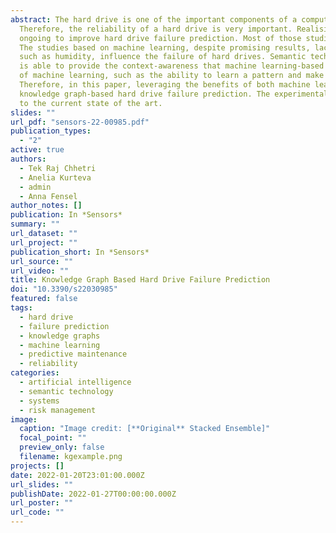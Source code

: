 ```yaml
---
abstract: The hard drive is one of the important components of a computing system, and its failure can lead to both system failure and data loss.
  Therefore, the reliability of a hard drive is very important. Realising this importance, a number of studies have been conducted and many are still 
  ongoing to improve hard drive failure prediction. Most of those studies rely solely on machine learning, and a few others on semantic technology. 
  The studies based on machine learning, despite promising results, lack context-awareness such as how failures are related or what other factors, 
  such as humidity, influence the failure of hard drives. Semantic technology, on the other hand, by means of ontologies and knowledge graphs (KGs), 
  is able to provide the context-awareness that machine learning-based studies lack. However, the studies based on semantic technology lack the advantages
  of machine learning, such as the ability to learn a pattern and make predictions based on learned patterns. 
  Therefore, in this paper, leveraging the benefits of both machine learning (ML) and semantic technology, we present our study, 
  knowledge graph-based hard drive failure prediction. The experimental results demonstrate that our proposed method achieves higher accuracy in comparison
  to the current state of the art.
slides: ""
url_pdf: "sensors-22-00985.pdf"
publication_types:
  - "2"
active: true
authors:
  - Tek Raj Chhetri
  - Anelia Kurteva
  - admin
  - Anna Fensel
author_notes: []
publication: In *Sensors*
summary: ""
url_dataset: ""
url_project: ""
publication_short: In *Sensors*
url_source: ""
url_video: ""
title: Knowledge Graph Based Hard Drive Failure Prediction
doi: "10.3390/s22030985"
featured: false
tags:
  - hard drive
  - failure prediction
  - knowledge graphs
  - machine learning
  - predictive maintenance
  - reliability
categories:
  - artificial intelligence
  - semantic technology
  - systems
  - risk management
image:
  caption: "Image credit: [**Original** Stacked Ensemble]"
  focal_point: ""
  preview_only: false
  filename: kgexample.png
projects: []
date: 2022-01-20T23:01:00.000Z
url_slides: ""
publishDate: 2022-01-27T00:00:00.000Z
url_poster: ""
url_code: ""
---
```


<!-- [{{% callout note %}} Click the *Cite* button above to demo the feature to enable visitors to import publication metadata into their reference management software. {{% /callout %}}]: <>

[{{% callout note %}}Create your slides in Markdown - click the *Slides* button to check out the example.{{% /callout %}}]: <>

[Supplementary notes can be added here, including [code, math, and images](https://wowchemy.com/docs/writing-markdown-latex/)]﻿: <> -->
